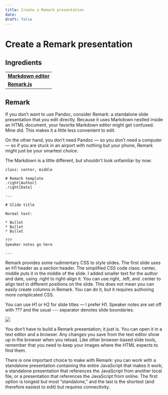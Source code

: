 ```yaml
---
title: Create a Remark presentation
date:
draft: false
---
```


# Create a Remark presentation



## Ingredients

<table>
  <tr>
    <td><b><a href="../../tools/tools-editors/">Markdown editor</a></b></td>
  </tr>
  <tr>
    <td><b><a href="../../tools/tools-publishing/#remark">Remark.js</a></b></td>
  </tr>
</table>




## Remark

If you don’t want to use Pandoc, consider Remark: a standalone slide presentation that you edit directly. Because it uses Markdown nestled inside an HTML document, your favorite Markdown editor might get confused. Mine did. This makes it a little less convenient to edit.

On the other hand, you don’t need Pandoc — so you don’t need a computer — so if you are stuck in an airport with nothing but your phone, Remark might just be your smartest choice.

The Markdown is a little different, but shouldn’t look unfamiliar by now:

```
class: center, middle

# Remark template
.right[Author]
.right[Date]

---

# Slide title

Normal text:

* Bullet
* Bullet
* Bullet

???
Speaker notes go here

---

```

Remark provides some rudimentary CSS to style slides. The first slide uses an H1 header as a section header. The simplified CSS code class: center, middle puts it in the middle of the slide. I added smaller text for the author and date, using .right to right-align it. You can use.right, .left, and .center to align text in different positions on the slide. This does not mean you can easily create columns in Remark. You can do it, but it requires authoring more complicated CSS.

You can use H1 or H2 for slide titles — I prefer H1. Speaker notes are set off with ??? and the usual --- separator denotes slide boundaries.

![](../../img/slides-remark.png)

You don’t have to build a Remark presentation; it just is. You can open it in a text editor and a browser. Any changes you save from the text editor show up in the browser when you reload. Like other browser-based slide tools, remember that you need to keep your images where the HTML expects to find them.

There is one important choice to make with Remark: you can work with a standalone presentation containing the entire JavaScript that makes it work; a standalone presentation that references the JavaScript from another local file; or a presentation that references the JavaScript from online. The first option is longest but most “standalone,” and the last is the shortest (and therefore easiest to edit) but requires connectivity.

